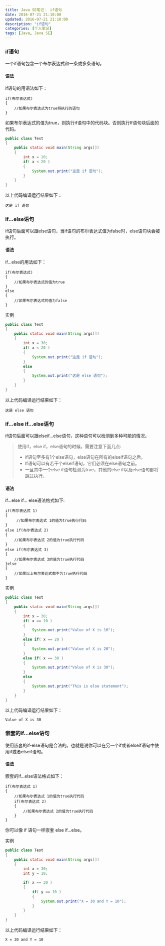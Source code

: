 ```yaml
---
title: Java SE笔记： if语句
date: 2016-07-21 21:10:00
updated: 2016-07-21 21:10:00
description: "if语句"
categories: [个人笔记]
tags: [Java, Java SE]
---
```


### if语句

一个if语句包含一个布尔表达式和一条或多条语句。

#### 语法

if语句的用语法如下：
```
if(布尔表达式)
{
    //如果布尔表达式为true将执行的语句
}
```
如果布尔表达式的值为true，则执行if语句中的代码块。否则执行If语句块后面的代码。

```java
public class Test
{
    public static void main(String args[])
    {
        int x = 10;
        if( x < 20 )
        {
            System.out.print("这是 if 语句");
        }
    }
}
```

以上代码编译运行结果如下：
```
这是 if 语句
```
### if...else语句

if语句后面可以跟else语句，当if语句的布尔表达式值为false时，else语句块会被执行。

#### 语法

if…else的用法如下：
```
if(布尔表达式)
{
    //如果布尔表达式的值为true
}
else
{
    //如果布尔表达式的值为false
}
```
实例
```java
public class Test
{
    public static void main(String args[])
    {
        int x = 30;
        if( x < 20 )
        {
            System.out.print("这是 if 语句");
        }
        else
        {
            System.out.print("这是 else 语句");
        }
    }
}
```
以上代码编译运行结果如下：
```
这是 else 语句
```

### if...else if...else语句

if语句后面可以跟elseif…else语句，这种语句可以检测到多种可能的情况。

> 使用if，else if，else语句的时候，需要注意下面几点:
> - if语句至多有1个else语句，else语句在所有的elseif语句之后。
> - If语句可以有若干个elseif语句，它们必须在else语句之前。
> - 一旦其中一个else if语句检测为true，其他的else if以及else语句都将跳过执行。

#### 语法

if...else if... else语法格式如下:
```
if(布尔表达式 1)
{
     //如果布尔表达式 1的值为true执行代码
}
else if(布尔表达式 2)
{
    //如果布尔表达式 2的值为true执行代码
}
else if(布尔表达式 3)
{
    //如果布尔表达式 3的值为true执行代码
}else 
{
    //如果以上布尔表达式都不为true执行代码
}
```
实例
```java
public class Test
{
    public static void main(String args[])
    {
        int x = 30;
        if( x == 10 )
        {
            System.out.print("Value of X is 10");
        }
        else if( x == 20 )
        {
            System.out.print("Value of X is 20");
        }
        else if( x == 30 )
        {
            System.out.print("Value of X is 30");
        }
        else
        {
            System.out.print("This is else statement");
        }
    }
}
```
以上代码编译运行结果如下：
```
Value of X is 30
```

### 嵌套的if…else语句

使用嵌套的if-else语句是合法的。也就是说你可以在另一个if或者elseif语句中使用if或者elseif语句。

#### 语法

嵌套的if…else语法格式如下：
```
if(布尔表达式 1)
{
    //如果布尔表达式 1的值为true执行代码
    if(布尔表达式 2)
    {
        //如果布尔表达式 2的值为true执行代码
    }
}
```
你可以像 if 语句一样嵌套 else if...else。

实例
```java
public class Test
{
    public static void main(String args[])
    {
        int x = 30;
        int y = 10;

        if( x == 30 )
        {
            if( y == 10 )
            {
                System.out.print("X = 30 and Y = 10");
            }
        }
    }
}
```
以上代码编译运行结果如下：
```
X = 30 and Y = 10
```
